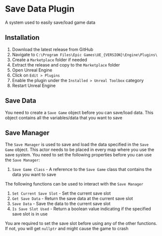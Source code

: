 # Save Data Plugin
A system used to easily save/load game data

## Installation
1. Download the latest release from GitHub
2. Navigate to `C:\Program Files\Epic Games\UE_{VERSION}\Engine\Plugins\`
3. Create a `Marketplace` folder if needed
4. Extract the release and copy to the `Marketplace` folder
5. Open Unreal Engine
6. Click on `Edit > Plugins`
7. Enable the plugin under the `Installed > Unreal Toolbox` category
8. Restart Unreal Engine

## Save Data
You need to create a `Save Game` object before you can save/load data. This object contains all the variables/data that you want to save

## Save Manager
The `Save Manager` is used to save and load the data specified in the `Save Game` object. This actor needs to be placed in every map where you use the save system. You need to set the following properties before you can use the `Save Manager`:
1. `Save Game Class` - A reference to the `Save Game` class that contains the data you want to save

The following functions can be used to interact with the `Save Manager`
1. `Set Current Save Slot` - Set the current save slot
2. `Get Save Data` - Return the save data at the current save slot
3. `Save Data` - Save the data to the current save slot
4. `Is Save Slot Used` - Return a boolean value indicating if the specified save slot is in use

You are required to set the save slot before using any of the other functions. If not, you will get `nullptr` and might cause the game to crash